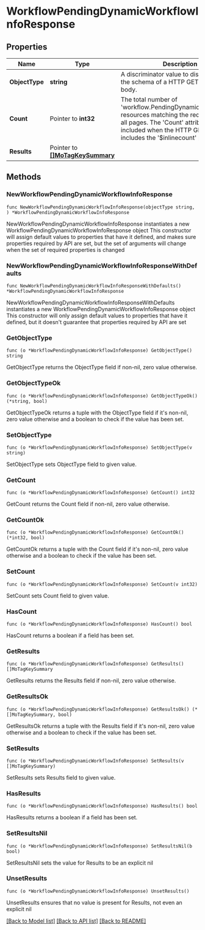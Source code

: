 # WorkflowPendingDynamicWorkflowInfoResponse

## Properties

Name | Type | Description | Notes
------------ | ------------- | ------------- | -------------
**ObjectType** | **string** | A discriminator value to disambiguate the schema of a HTTP GET response body. | 
**Count** | Pointer to **int32** | The total number of &#39;workflow.PendingDynamicWorkflowInfo&#39; resources matching the request, accross all pages. The &#39;Count&#39; attribute is included when the HTTP GET request includes the &#39;$inlinecount&#39; parameter. | [optional] 
**Results** | Pointer to [**[]MoTagKeySummary**](MoTagKeySummary.md) |  | [optional] 

## Methods

### NewWorkflowPendingDynamicWorkflowInfoResponse

`func NewWorkflowPendingDynamicWorkflowInfoResponse(objectType string, ) *WorkflowPendingDynamicWorkflowInfoResponse`

NewWorkflowPendingDynamicWorkflowInfoResponse instantiates a new WorkflowPendingDynamicWorkflowInfoResponse object
This constructor will assign default values to properties that have it defined,
and makes sure properties required by API are set, but the set of arguments
will change when the set of required properties is changed

### NewWorkflowPendingDynamicWorkflowInfoResponseWithDefaults

`func NewWorkflowPendingDynamicWorkflowInfoResponseWithDefaults() *WorkflowPendingDynamicWorkflowInfoResponse`

NewWorkflowPendingDynamicWorkflowInfoResponseWithDefaults instantiates a new WorkflowPendingDynamicWorkflowInfoResponse object
This constructor will only assign default values to properties that have it defined,
but it doesn't guarantee that properties required by API are set

### GetObjectType

`func (o *WorkflowPendingDynamicWorkflowInfoResponse) GetObjectType() string`

GetObjectType returns the ObjectType field if non-nil, zero value otherwise.

### GetObjectTypeOk

`func (o *WorkflowPendingDynamicWorkflowInfoResponse) GetObjectTypeOk() (*string, bool)`

GetObjectTypeOk returns a tuple with the ObjectType field if it's non-nil, zero value otherwise
and a boolean to check if the value has been set.

### SetObjectType

`func (o *WorkflowPendingDynamicWorkflowInfoResponse) SetObjectType(v string)`

SetObjectType sets ObjectType field to given value.


### GetCount

`func (o *WorkflowPendingDynamicWorkflowInfoResponse) GetCount() int32`

GetCount returns the Count field if non-nil, zero value otherwise.

### GetCountOk

`func (o *WorkflowPendingDynamicWorkflowInfoResponse) GetCountOk() (*int32, bool)`

GetCountOk returns a tuple with the Count field if it's non-nil, zero value otherwise
and a boolean to check if the value has been set.

### SetCount

`func (o *WorkflowPendingDynamicWorkflowInfoResponse) SetCount(v int32)`

SetCount sets Count field to given value.

### HasCount

`func (o *WorkflowPendingDynamicWorkflowInfoResponse) HasCount() bool`

HasCount returns a boolean if a field has been set.

### GetResults

`func (o *WorkflowPendingDynamicWorkflowInfoResponse) GetResults() []MoTagKeySummary`

GetResults returns the Results field if non-nil, zero value otherwise.

### GetResultsOk

`func (o *WorkflowPendingDynamicWorkflowInfoResponse) GetResultsOk() (*[]MoTagKeySummary, bool)`

GetResultsOk returns a tuple with the Results field if it's non-nil, zero value otherwise
and a boolean to check if the value has been set.

### SetResults

`func (o *WorkflowPendingDynamicWorkflowInfoResponse) SetResults(v []MoTagKeySummary)`

SetResults sets Results field to given value.

### HasResults

`func (o *WorkflowPendingDynamicWorkflowInfoResponse) HasResults() bool`

HasResults returns a boolean if a field has been set.

### SetResultsNil

`func (o *WorkflowPendingDynamicWorkflowInfoResponse) SetResultsNil(b bool)`

 SetResultsNil sets the value for Results to be an explicit nil

### UnsetResults
`func (o *WorkflowPendingDynamicWorkflowInfoResponse) UnsetResults()`

UnsetResults ensures that no value is present for Results, not even an explicit nil

[[Back to Model list]](../README.md#documentation-for-models) [[Back to API list]](../README.md#documentation-for-api-endpoints) [[Back to README]](../README.md)


